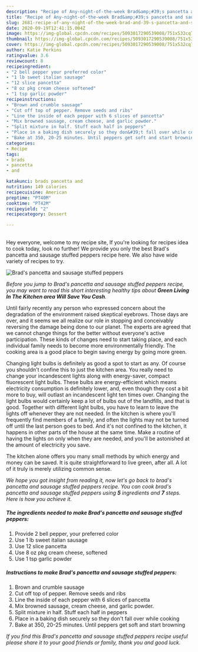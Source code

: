 ```yaml
---
description: "Recipe of Any-night-of-the-week Brad&amp;#39;s pancetta and sausage stuffed peppers"
title: "Recipe of Any-night-of-the-week Brad&amp;#39;s pancetta and sausage stuffed peppers"
slug: 2681-recipe-of-any-night-of-the-week-brad-and-39-s-pancetta-and-sausage-stuffed-peppers
date: 2020-09-19T12:41:15.004Z
image: https://img-global.cpcdn.com/recipes/5093017290539008/751x532cq70/brads-pancetta-and-sausage-stuffed-peppers-recipe-main-photo.jpg
thumbnail: https://img-global.cpcdn.com/recipes/5093017290539008/751x532cq70/brads-pancetta-and-sausage-stuffed-peppers-recipe-main-photo.jpg
cover: https://img-global.cpcdn.com/recipes/5093017290539008/751x532cq70/brads-pancetta-and-sausage-stuffed-peppers-recipe-main-photo.jpg
author: Katie Perkins
ratingvalue: 3.6
reviewcount: 8
recipeingredient:
- "2 bell pepper your preferred color"
- "1 lb sweet italian sausage"
- "12 slice pancetta"
- "8 oz pkg cream cheese softened"
- "1 tsp garlic powder"
recipeinstructions:
- "Brown and crumble sausage"
- "Cut off top of pepper. Remove seeds and ribs"
- "Line the inside of each pepper with 6 slices of pancetta"
- "Mix browned sausage, cream cheese, and garlic powder."
- "Split mixture in half. Stuff each half in peppers"
- "Place in a baking dish securely so they don&#39;t fall over while cooking"
- "Bake at 350, 20-25 minutes. Until peppers get soft and start browning"
categories:
- Recipe
tags:
- brads
- pancetta
- and

katakunci: brads pancetta and 
nutrition: 149 calories
recipecuisine: American
preptime: "PT40M"
cooktime: "PT42M"
recipeyield: "2"
recipecategory: Dessert

---
```

<br>
Hey everyone, welcome to my recipe site, If you're looking for recipes idea to cook today, look no further! We provide you only the best Brad&#39;s pancetta and sausage stuffed peppers recipe here. We also have wide variety of recipes to try.
<br>


![Brad&#39;s pancetta and sausage stuffed peppers](https://img-global.cpcdn.com/recipes/5093017290539008/751x532cq70/brads-pancetta-and-sausage-stuffed-peppers-recipe-main-photo.jpg)

<i>Before you jump to Brad&#39;s pancetta and sausage stuffed peppers recipe, you may want to read this short interesting healthy tips about 
<strong>Green Living In The Kitchen area Will Save You Cash</strong>.</i>
</br>

Until fairly recently any person who expressed concern about the degradation of the environment raised skeptical eyebrows. Those days are over, and it seems we all realize our role in stopping and conceivably reversing the damage being done to our planet. The experts are agreed that we cannot change things for the better without everyone's active participation. These kinds of changes need to start taking place, and each individual family needs to become more environmentally friendly. The cooking area is a good place to begin saving energy by going more green.

Changing light bulbs is definitely as good a spot to start as any. Of course you shouldn't confine this to just the kitchen area. You really need to change your incandescent lights along with energy-saver, compact fluorescent light bulbs. These bulbs are energy-efficient which means electricity consumption is definitely lower, and, even though they cost a bit more to buy, will outlast an incandescent light ten times over. Changing the light bulbs would certainly keep a lot of bulbs out of the landfills, and that is good. Together with different light bulbs, you have to learn to leave the lights off whenever they are not needed. In the kitchen is where you'll frequently find members of a family, and often the lights may not be turned off until the last person goes to bed. And it's not confined to the kitchen, it happens in other parts of the house at the same time. Make a routine of having the lights on only when they are needed, and you'll be astonished at the amount of electricity you save.

The kitchen alone offers you many small methods by which energy and money can be saved. It is quite straightforward to live green, after all. A lot of it truly is merely utilizing common sense.


<i>We hope you got insight from reading it, now let's go back to brad&#39;s pancetta and sausage stuffed peppers recipe. You can cook brad&#39;s pancetta and sausage stuffed peppers using <strong>5</strong> ingredients and <strong>7</strong> steps. Here is how you achieve it.
</i>

##### The ingredients needed to make Brad&#39;s pancetta and sausage stuffed peppers:

1. Provide 2 bell pepper, your preferred color
1. Use 1 lb sweet italian sausage
1. Use 12 slice pancetta
1. Use 8 oz pkg cream cheese, softened
1. Use 1 tsp garlic powder


##### Instructions to make Brad&#39;s pancetta and sausage stuffed peppers:

1. Brown and crumble sausage
1. Cut off top of pepper. Remove seeds and ribs
1. Line the inside of each pepper with 6 slices of pancetta
1. Mix browned sausage, cream cheese, and garlic powder.
1. Split mixture in half. Stuff each half in peppers
1. Place in a baking dish securely so they don&#39;t fall over while cooking
1. Bake at 350, 20-25 minutes. Until peppers get soft and start browning


<i>If you find this Brad&#39;s pancetta and sausage stuffed peppers recipe useful please share it to your good friends or family, thank you and good luck.</i>

